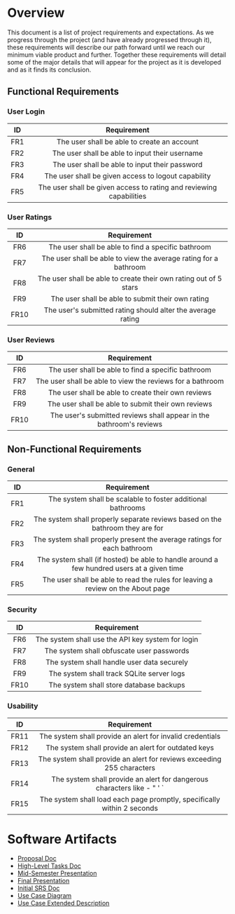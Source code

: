 # Overview
<p>
  This document is a list of project requirements and expectations. As we progress through the project (and have already progressed through it), these requirements will describe our path forward until we reach our minimum viable product and further. Together these requirements will detail some of the major details that will appear for the project as it is developed and as it finds its conclusion.
</p>

## Functional Requirements
### User Login
| ID | Requirement |
| :-------------: | :----------: |
| FR1 | The user shall be able to create an account |
| FR2 | The user shall be able to input their username |
| FR3 | The user shall be able to input their password |
| FR4 | The user shall be given access to logout capability |
| FR5 | The user shall be given access to rating and reviewing capabilities |

### User Ratings
| ID | Requirement |
| :-------------: | :----------: |
| FR6 | The user shall be able to find a specific bathroom |
| FR7 | The user shall be able to view the average rating for a bathroom |
| FR8 | The user shall be able to create their own rating out of 5 stars |
| FR9 | The user shall be able to submit their own rating |
| FR10 | The user's submitted rating should alter the average rating |

### User Reviews
| ID | Requirement |
| :-------------: | :----------: |
| FR6 | The user shall be able to find a specific bathroom |
| FR7 | The user shall be able to view the reviews for a bathroom |
| FR8 | The user shall be able to create their own reviews |
| FR9 | The user shall be able to submit their own reviews |
| FR10 | The user's submitted reviews shall appear in the bathroom's reviews |

## Non-Functional Requirements
### General
| ID | Requirement |
| :-------------: | :----------: |
| FR1 | The system shall be scalable to foster additional bathrooms |
| FR2 | The system shall properly separate reviews based on the bathroom they are for |
| FR3 | The system shall properly present the average ratings for each bathroom |
| FR4 | The system shall (if hosted) be able to handle around a few hundred users at a given time |
| FR5 | The user shall be able to read the rules for leaving a review on the About page |

### Security
| ID | Requirement |
| :-------------: | :----------: |
| FR6 | The system shall use the API key system for login |
| FR7 | The system shall obfuscate user passwords |
| FR8 | The system shall handle user data securely |
| FR9 | The system shall track SQLite server logs |
| FR10 | The system shall store database backups |


### Usability
| ID | Requirement |
| :-------------: | :----------: |
| FR11 | The system shall provide an alert for invalid credentials |
| FR12 | The system shall provide an alert for outdated keys |
| FR13 | The system shall provide an alert for reviews exceeding 255 characters |
| FR14 | The system shall provide an alert for dangerous characters like - " '  ` |
| FR15 | The system shall load each page promptly, specifically within 2 seconds |

# Software Artifacts
  * [Proposal Doc](proposal.md)
  * [High-Level Tasks Doc](High-Level-Tasks.md)
  * [Mid-Semester Presentation](Remedy_Presentation.pdf)
  * [Final Presentation](Team_remedy_Final_Presentation.pdf)
  * [Initial SRS Doc](software_requirements_specification.md)
  * [Use Case Diagram](../Use_Case_Diagram-Final.pdf)
  * [Use Case Extended Description](../UCD_Extended_Desc.md)
